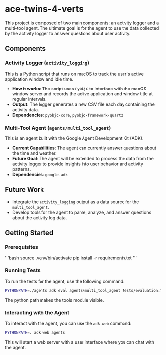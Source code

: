 # ace-twins-4-verts

This project is composed of two main components: an activity logger and a multi-tool agent. The ultimate goal is for the agent to use the data collected by the activity logger to answer questions about user activity.

## Components

### Activity Logger (`activity_logging`)

This is a Python script that runs on macOS to track the user's active application window and idle time.

*   **How it works**: The script uses `PyObjC` to interface with the macOS window server and records the active application and window title at regular intervals.
*   **Output**: The logger generates a new CSV file each day containing the activity data.
*   **Dependencies**: `pyobjc-core`, `pyobjc-framework-quartz`

### Multi-Tool Agent (`agents/multi_tool_agent`)

This is an agent built with the Google Agent Development Kit (ADK).

*   **Current Capabilities**: The agent can currently answer questions about the time and weather.
*   **Future Goal**: The agent will be extended to process the data from the activity logger to provide insights into user behavior and activity patterns.
*   **Dependencies**: `google-adk`

## Future Work

*   Integrate the `activity_logging` output as a data source for the `multi_tool_agent`.
*   Develop tools for the agent to parse, analyze, and answer questions about the activity log data.

## Getting Started

### Prerequisites

'''bash
source .venv/bin/activate
pip install -r requirements.txt
'''

### Running Tests

To run the tests for the agent, use the following command:

```bash
PYTHONPATH=./agents adk eval agents/multi_tool_agent tests/evaluation.test.json
```

The python path makes the tools module visible. 

### Interacting with the Agent

To interact with the agent, you can use the `adk web` command:

```bash
PYTHONPATH=. adk web agents
```

This will start a web server with a user interface where you can chat with the agent.
